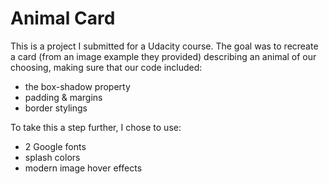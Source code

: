 # Animal Card

This is a project I submitted for a Udacity course. The goal was to recreate a card (from an image example they provided) describing an animal of our choosing, making sure that our code included:

  - the box-shadow property
  - padding & margins
  - border stylings

To take this a step further, I chose to use:
  - 2 Google fonts
  - splash colors
  - modern image hover effects

